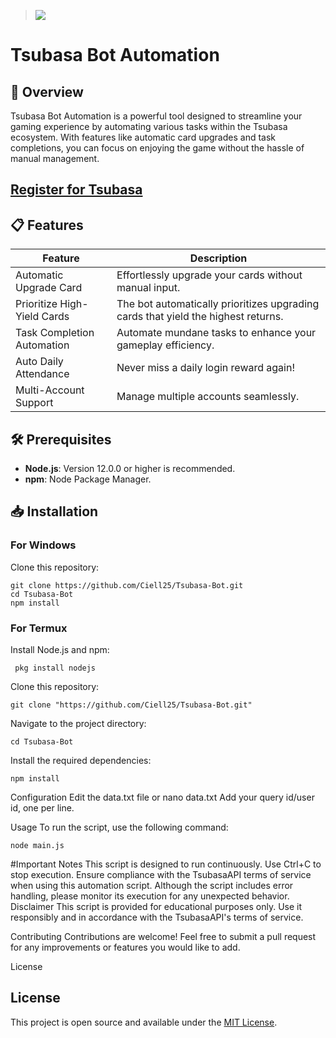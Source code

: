 > [<img src="https://img.shields.io/badge/Telegram-%40Me-orange">](https://t.me/Van_Qish)

# Tsubasa Bot Automation

## 🚀 Overview
Tsubasa Bot Automation is a powerful tool designed to streamline your gaming experience by automating various tasks within the Tsubasa ecosystem. With features like automatic card upgrades and task completions, you can focus on enjoying the game without the hassle of manual management.

## [Register for Tsubasa](https://t.me/TsubasaRivalsBot/start?startapp=inviter_id-1053810898)

## 📋 Features

| Feature                     | Description                                        |
|---------------------------- |----------------------------------------------------|
| Automatic Upgrade Card      | Effortlessly upgrade your cards without manual input. |
| Prioritize High-Yield Cards | The bot automatically prioritizes upgrading cards that yield the highest returns. |
| Task Completion Automation  | Automate mundane tasks to enhance your gameplay efficiency. |
| Auto Daily Attendance       | Never miss a daily login reward again!             |
| Multi-Account Support       | Manage multiple accounts seamlessly.

## 🛠️ Prerequisites

- **Node.js**: Version 12.0.0 or higher is recommended.
- **npm**: Node Package Manager.

## 📥 Installation

### For Windows

 Clone this repository:
    
    
    git clone https://github.com/Ciell25/Tsubasa-Bot.git
    cd Tsubasa-Bot
    npm install
    
### For Termux

Install Node.js and npm:
    
     pkg install nodejs
    

Clone this repository:
    
    git clone "https://github.com/Ciell25/Tsubasa-Bot.git"
   
Navigate to the project directory:

    cd Tsubasa-Bot
     
Install the required dependencies:

    npm install
    
Configuration
Edit the data.txt file or nano data.txt
Add your query id/user id, one per line.

Usage
To run the script, use the following command:
   
    node main.js
   
#Important Notes
This script is designed to run continuously. Use Ctrl+C to stop execution.
Ensure compliance with the TsubasaAPI terms of service when using this automation script.
Although the script includes error handling, please monitor its execution for any unexpected behavior.
Disclaimer
This script is provided for educational purposes only. Use it responsibly and in accordance with the TsubasaAPI's terms of service.

Contributing
Contributions are welcome! Feel free to submit a pull request for any improvements or features you would like to add.

License
## License

This project is open source and available under the [MIT License](LICENSE).
